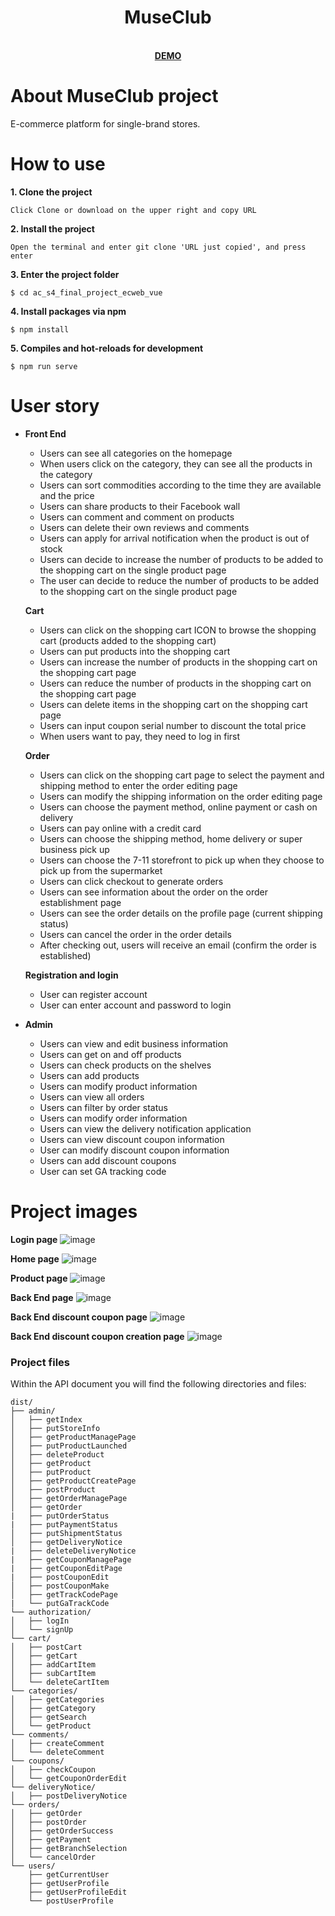 <h1 align="center">MuseClub</h1>
<p align="center">
  
  <br>
  <a href="https://tzuyi0817.github.io/ac_s4_final_project_ecweb_vue/#/"><strong>DEMO</strong></a>
  <br>
</p>

# About MuseClub project

E-commerce platform for single-brand stores.


# How to use

**1. Clone the project**
```
Click Clone or download on the upper right and copy URL
```
**2. Install the project**
```
Open the terminal and enter git clone 'URL just copied', and press enter
```
**3. Enter the project folder**
```
$ cd ac_s4_final_project_ecweb_vue
```
**4. Install packages via npm**
```
$ npm install
```
**5. Compiles and hot-reloads for development**
```
$ npm run serve
```


# User story

- **Front End**

  - Users can see all categories on the homepage
  - When users click on the category, they can see all the products in the category
  - Users can sort commodities according to the time they are available and the price
  - Users can share products to their Facebook wall
  - Users can comment and comment on products
  - Users can delete their own reviews and comments
  - Users can apply for arrival notification when the product is out of stock
  - Users can decide to increase the number of products to be added to the shopping cart on the single product page
  - The user can decide to reduce the number of products to be added to the shopping cart on the single product page

  **Cart**

  - Users can click on the shopping cart ICON to browse the shopping cart (products added to the shopping cart)
  - Users can put products into the shopping cart
  - Users can increase the number of products in the shopping cart on the shopping cart page
  - Users can reduce the number of products in the shopping cart on the shopping cart page
  - Users can delete items in the shopping cart on the shopping cart page
  - Users can input coupon serial number to discount the total price
  - When users want to pay, they need to log in first

  **Order**

  - Users can click on the shopping cart page to select the payment and shipping method to enter the order editing page
  - Users can modify the shipping information on the order editing page
  - Users can choose the payment method, online payment or cash on delivery
  - Users can pay online with a credit card
  - Users can choose the shipping method, home delivery or super business pick up
  - Users can choose the 7-11 storefront to pick up when they choose to pick up from the supermarket
  - Users can click checkout to generate orders
  - Users can see information about the order on the order establishment page
  - Users can see the order details on the profile page (current shipping status)
  - Users can cancel the order in the order details
  - After checking out, users will receive an email (confirm the order is established)

  **Registration and login**

  - User can register account
  - User can enter account and password to login


- **Admin** 

  - Users can view and edit business information
  - Users can get on and off products
  - Users can check products on the shelves
  - Users can add products
  - Users can modify product information
  - Users can view all orders
  - Users can filter by order status
  - Users can modify order information
  - Users can view the delivery notification application
  - Users can view discount coupon information
  - User can modify discount coupon information
  - Users can add discount coupons
  - User can set GA tracking code


# Project images

**Login page**
![image](https://github.com/tzuyi0817/ac_s4_final_project_ecweb_vue/blob/master/src/assets/登入頁面.png)

**Home page**
![image](https://github.com/tzuyi0817/ac_s4_final_project_ecweb_vue/blob/master/src/assets/首頁頁面.png)

**Product page**
![image](https://github.com/tzuyi0817/ac_s4_final_project_ecweb_vue/blob/master/src/assets/產品頁面.png)

**Back End page**
![image](https://github.com/tzuyi0817/ac_s4_final_project_ecweb_vue/blob/master/src/assets/後台頁面.png)

**Back End discount coupon page**
![image](https://github.com/tzuyi0817/ac_s4_final_project_ecweb_vue/blob/master/src/assets/後台折價券頁面.png)

**Back End discount coupon creation page**
![image](https://github.com/tzuyi0817/ac_s4_final_project_ecweb_vue/blob/master/src/assets/後台折價券建立頁面.png)


### Project files

Within the API document you will find the following directories and files:

```text
dist/
├── admin/
│   ├── getIndex
│   ├── putStoreInfo
│   ├── getProductManagePage
│   ├── putProductLaunched
│   ├── deleteProduct
│   ├── getProduct
│   ├── putProduct
│   ├── getProductCreatePage
│   ├── postProduct
│   ├── getOrderManagePage
│   ├── getOrder
|   ├── putOrderStatus
|   ├── putPaymentStatus
│   ├── putShipmentStatus
│   ├── getDeliveryNotice
|   ├── deleteDeliveryNotice
|   ├── getCouponManagePage
|   ├── getCouponEditPage
|   ├── postCouponEdit
│   ├── postCouponMake
│   ├── getTrackCodePage
|   └── putGaTrackCode
└── authorization/
│   ├── logIn
│   └── signUp
└── cart/
│   ├── postCart
│   ├── getCart
│   ├── addCartItem
│   ├── subCartItem
│   └── deleteCartItem
└── categories/
│   ├── getCategories
│   ├── getCategory
│   ├── getSearch
│   └── getProduct
└── comments/
│   ├── createComment
│   └── deleteComment
└── coupons/
│   ├── checkCoupon
│   └── getCouponOrderEdit
└── deliveryNotice/
│   ├── postDeliveryNotice
└── orders/
│   ├── getOrder
│   ├── postOrder
│   ├── getOrderSuccess
│   ├── getPayment
│   ├── getBranchSelection
│   └── cancelOrder
└── users/
    ├── getCurrentUser
    ├── getUserProfile
    ├── getUserProfileEdit
    └── postUserProfile
```
